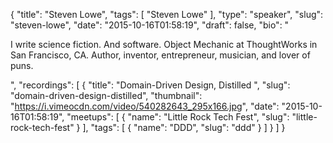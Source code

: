 {
  "title": "Steven Lowe",
  "tags": [
    "Steven Lowe"
  ],
  "type": "speaker",
  "slug": "steven-lowe",
  "date": "2015-10-16T01:58:19",
  "draft": false,
  "bio": "<p>I write science fiction. And software. Object Mechanic at ThoughtWorks in San Francisco, CA. Author, inventor, entrepreneur, musician, and lover of puns.</p>",
  "recordings": [
    {
      "title": "Domain-Driven Design, Distilled ",
      "slug": "domain-driven-design-distilled",
      "thumbnail": "https://i.vimeocdn.com/video/540282643_295x166.jpg",
      "date": "2015-10-16T01:58:19",
      "meetups": [
        {
          "name": "Little Rock Tech Fest",
          "slug": "little-rock-tech-fest"
        }
      ],
      "tags": [
        {
          "name": "DDD",
          "slug": "ddd"
        }
      ]
    }
  ]
}